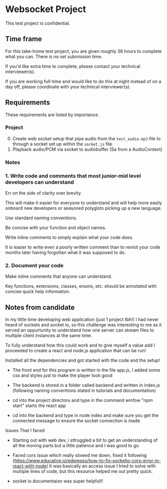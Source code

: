 #  Websocket Project

This test project is confidential.

## Time frame

For this take-home test project, you are given roughly 36 hours to complete what you can. There is no set submission time. 

If you'd like extra time to complete, please contact your technical interviewer(s).

If you are working full-time and would like to do this at night instead of on a day off, please coordinate with your technical interviewer(s).

## Requirements

These requirements are listed by importance.

### Project
0. Create web socket setup that pipe audio from the `test_audio.mp3` file to through a socket set up within the `socket.js` file. 
1. Playback audio/PCM via socket to audiobuffer (Sa from a AudioContext) 


### Notes

### 1. Write code and comments that most junior-mid level developers can understand

Err on the side of clarity over brevity. 

This will make it easier for everyone to understand and will help more easily onboard new developers or seasoned polyglots picking up a new language.

Use standard naming conventions.

Be concise with your function and object names. 

Write inline comments to simply explain what your code does. 

It is easier to write even a poorly written comment than to revisit your code months later having forgotten what it was supposed to do. 

### 2. Document your code

Make inline comments that anyone can understand.

Key functions, extensions, classes, enums, etc. should be annotated with concise quick help information. 


## Notes from candidate
In my little time developing web application (just 1 project tbh!) I had never heard of sockets and socket io, so this challenge was interesting to me as it served an oppurtunity to understand how one server can stream files to multiple client instances at the same time. 

To fully understand how this could work and to give myself a value add I proceeded to create a react and node.js application that can be run!

Installed all the dependencies and got started with the code and the setup!

- The front end for this program is written in the file app.js, I added some css and styles just to make the player look good
- The backend is stored in a folder called backend and written in index.js (following naming conventions stated in tutorials and documentation)

- cd into the project directoru and type in the command winfow "npm start" starts the react app
- cd into the backend and type in node index and make sure you get the connected message to ensure the socket connection is made

Issues That I faced
- Starting out with web dev, i sttruggled a bit to get an understanding of all the moving parts but a little patience and I was good to go

- Faced cors issue which really slowed me down, fixed it following (https://www.educative.io/edpresso/how-to-fix-socketio-cors-error-in-react-with-node) It was basically an access issue I tried to solve with multiple lines of code, but this resource helped me out pretty quick.
- socket io documentaion was super helpful!!

